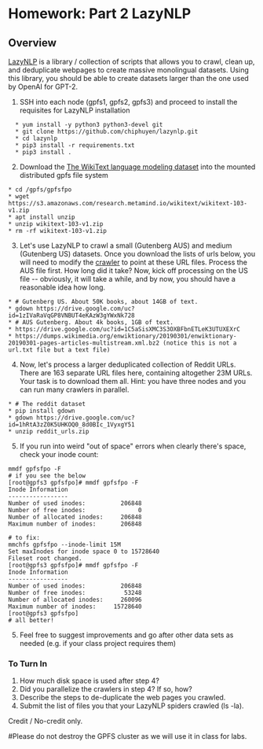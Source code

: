 # Homework: Part 2 LazyNLP

## Overview

[LazyNLP](https://github.com/chiphuyen/lazynlp) is a library / collection of scripts that allows you to crawl, clean up, and deduplicate webpages to create massive monolingual datasets. Using this library, you should be able to create datasets larger than the one used by OpenAI for GPT-2.


1. SSH into each node (gpfs1, gpfs2, gpfs3) and proceed to install the requisites for LazyNLP installation
```
  * yum install -y python3 python3-devel git
  * git clone https://github.com/chiphuyen/lazynlp.git
  * cd lazynlp
  * pip3 install -r requirements.txt
  * pip3 install .
 ``` 
2. Download the [The WikiText language modeling dataset](https://www.salesforce.com/products/einstein/ai-research/the-wikitext-dependency-language-modeling-dataset/) into the mounted distributed gpfs file system
  ```
  * cd /gpfs/gpfsfpo
  * wget https://s3.amazonaws.com/research.metamind.io/wikitext/wikitext-103-v1.zip
  * apt install unzip
  * unzip wikitext-103-v1.zip
  * rm -rf wikitext-103-v1.zip
  ```
3. Let's use LazyNLP to crawl a small (Gutenberg AUS) and medium (Gutenberg US) datasets.  Once you download the lists of urls below, you will need to modify the [crawler](https://github.com/MIDS-scaling-up/v2/blob/master/week12/hw/crawler.py) to point at these URL files.  Process the AUS file first. How long did it take? Now, kick off processing on the US file -- obviously, it will take a while, and by now, you should have a reasonable idea how long.
 ```
 * # Gutenberg US. About 50K books, about 14GB of text.
 * gdown https://drive.google.com/uc?id=1zIVaRaVqGP8VNBUT4eKAzW3gYWxNk728
 * # AUS Gutenberg. About 4k books, 1GB of text.
 * https://drive.google.com/uc?id=1C5aSisXMC3S3OXBFbnETLeK3UTUXEXrC
 * https://dumps.wikimedia.org/enwiktionary/20190301/enwiktionary-20190301-pages-articles-multistream.xml.bz2 (notice this is not a url.txt file but a text file)
  ```
4. Now, let's process a larger deduplicated collection of Reddit URLs. There are 163 separate URL files here, containing altogether 23M URLs. Your task is to download them all. Hint: you have three nodes and you can run many crawlers in parallel.
  ```
  * # The reddit dataset
  * pip install gdown
  * gdown https://drive.google.com/uc?id=1hRtA3zZ0K5UHKOQ0_8d0BIc_1VyxgY51
  * unzip reddit_urls.zip
  ```
5. If you run into weird "out of space" errors when clearly there's space, check your inode count:
```
mmdf gpfsfpo -F
# if you see the below
[root@gpfs3 gpfsfpo]# mmdf gpfsfpo -F
Inode Information
-----------------
Number of used inodes:          206848
Number of free inodes:               0
Number of allocated inodes:     206848
Maximum number of inodes:       206848

# to fix:
mmchfs gpfsfpo --inode-limit 15M
Set maxInodes for inode space 0 to 15728640
Fileset root changed.
[root@gpfs3 gpfsfpo]# mmdf gpfsfpo -F
Inode Information
-----------------
Number of used inodes:          206848
Number of free inodes:           53248
Number of allocated inodes:     260096
Maximum number of inodes:     15728640
[root@gpfs3 gpfsfpo]
# all better!
```

5. Feel free to suggest improvements and go after other data sets as needed (e.g. if your class project requires them)

### To Turn In
1. How much disk space is used after step 4?
2. Did you parallelize the crawlers in step 4? If so, how? 
3. Describe the steps to de-duplicate the web pages you crawled.
4. Submit the list of files you that your LazyNLP spiders crawled (ls -la).


Credit / No-credit only.  

#Please do not destroy the GPFS cluster as we will use it in class for labs.  


